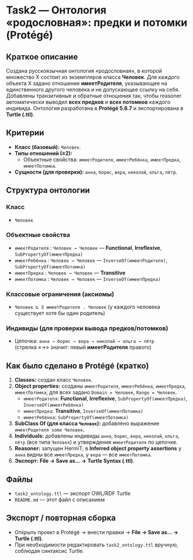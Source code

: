 # Task2 — Онтология «родословная»: предки и потомки (Protégé)

## Краткое описание
Создана русскоязычная онтология «родословная», в которой множество X состоит из экземпляров класса **Человек**. Для каждого объекта X задано отношение **имеетРодителя**, указывающее на единственного другого человека и не допускающее ссылку на себя. Добавлены транзитивные и обратные отношения так, чтобы reasoner автоматически выводил **всех предков** и **всех потомков** каждого индивида. Онтология разработана в **Protégé 5.6.7** и экспортирована в **Turtle (.ttl)**.

## Критерии
- **Класс (базовый):** `Человек`.
- **Типы отношений (≥2):**
  - Объектные свойства: `имеетРодителя`, `имеетРебёнка`, `имеетПредка`, `имеетПотомка`.
- **Сущности (для проверки):** `анна`, `борис`, `вера`, `николай`, `ольга`, `пётр`.

## Структура онтологии

### Класс
- `Человек`

### Объектные свойства
- `имеетРодителя` : `Человек → Человек` — **Functional**, **Irreflexive**, `SubPropertyOf(имеетПредка)`
- `имеетРебёнка` : `Человек → Человек` — `InverseOf(имеетРодителя)`, `SubPropertyOf(имеетПотомка)`
- `имеетПредка` : `Человек → Человек` — **Transitive**
- `имеетПотомка` : `Человек → Человек` — `InverseOf(имеетПредка)`

### Классовые ограничения (аксиомы)
- `Человек ⊑ ∃ имеетРодителя . Человек`  (у каждого человека существует хотя бы один родитель)

### Индивиды (для проверки вывода предков/потомков)
- Цепочка: `анна → борис → вера → николай → ольга → пётр`  
  (стрелка «→» значит: левый **имеетРодителя** правого)

## Как было сделано в Protégé (кратко)
1. **Classes:** создан класс `Человек`.
2. **Object properties:** созданы `имеетРодителя`, `имеетРебёнка`, `имеетПредка`, `имеетПотомка`; для всех задано `Domain = Человек`, `Range = Человек`.  
   - `имеетРодителя`: **Functional**, **Irreflexive**, `SubPropertyOf(имеетПредка)`, `InverseOf(имеетРебёнка)`  
   - `имеетПредка`: **Transitive**, `InverseOf(имеетПотомка)`  
   - `имеетРебёнка`: `SubPropertyOf(имеетПотомка)`  
3. **SubClass Of (для класса `Человек`):** добавлено выражение `имеетРодителя some Человек`.
4. **Individuals:** добавлены индивиды `анна`, `борис`, `вера`, `николай`, `ольга`, `пётр` (все типа `Человек`) и утверждения `имеетРодителя` по цепочке.
5. **Reasoner:** запущен HermiT; в **Inferred object property assertions** у `анна` видны все `имеетПредка`, у `вера` — все `имеетПотомка`.
6. **Экспорт:** **File → Save as… → Turtle Syntax (.ttl)**.

## Файлы
- `task2_ontology.ttl` — экспорт OWL/RDF Turtle
- `README.md` — этот файл с описанием

## Экспорт / повторная сборка
- Открыть проект в Protégé → внести правки → **File → Save as… → Turtle (.ttl)**.
- При необходимости редактировать `task2_ontology.ttl` вручную, соблюдая синтаксис Turtle.
